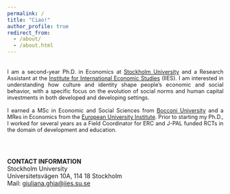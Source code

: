 ```yaml
---
permalink: /
title: "Ciao!"
author_profile: true
redirect_from: 
  - /about/
  - /about.html
---
```

<br>
<div style="text-align: justify; font-size: 0.9em;">
I am a second-year Ph.D. in Economics at <a href="https://www.su.se/english/profiles/gigh6797-1.661797">Stockholm University</a> and a Research Assistant at the <a href="https://www.su.se/institute-for-international-economic-studies/">Institute for International Economic Studies</a> (IIES). I am interested in understanding how culture and identity shape people’s economic and social behavior, with a specific focus on the evolution of social norms and human capital investments in both developed and developing settings.
<br><br>
I earned a MSc in Economic and Social Sciences from <a href="https://www.unibocconi.it/en">Bocconi University</a> and a MRes in Economics from the <a href="https://www.eui.eu/en/academic-units/department-of-economics">European University Institute</a>. Prior to starting my Ph.D., I worked for several years as a Field Coordinator for ERC and J-PAL funded RCTs in the domain of development and education.</p>
<br><br>
</div>

**CONTACT INFORMATION** <br>
Stockholm University <br>
Universitetsvägen 10A, 114 18 Stockholm <br>
Mail: <a href="mailto:giuliana.ghia@iies.su.se">giuliana.ghia@iies.su.se</a>
